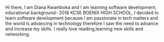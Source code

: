 Hi there,
I am Diana Kwamboka and I am learning software development,
educational background- 2018 KCSE BOENIX HIGH SCHOOL,
I decided to learn software development because I am passionate in tech matters and the world is advancing in technology therefore I saw the need to advance and increase my skills.
I really love reading,learning new skills and networking.
